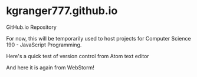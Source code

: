 # kgranger777.github.io
GitHub.io Repository

For now, this will be temporarily used to host projects for Computer Science 190 - JavaScript Programming.

Here's a quick test of version control from Atom text editor

And here it is again from WebStorm!
